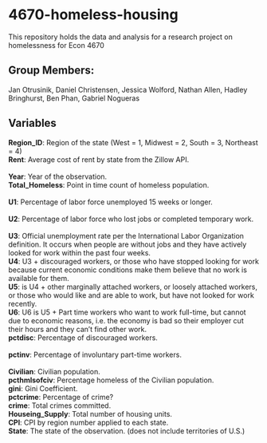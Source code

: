 # 4670-homeless-housing
This repository holds the data and analysis for a research project on homelessness for Econ 4670

## Group Members: 
Jan Otrusinik, Daniel Christensen, Jessica Wolford, Nathan Allen, Hadley Bringhurst, Ben Phan, Gabriel Nogueras

## Variables

**Region_ID**: Region of the state (West = 1, Midwest = 2, South = 3, Northeast	= 4) <br/>
**Rent**: Average cost of rent by state from the Zillow API.<br/>	
**Year**:	Year of the observation.<br/>
**Total_Homeless**: Point in time count of homeless population.<br/> 	
**U1**: Percentage of labor force unemployed 15 weeks or longer.<br/>	
**U2**: Percentage of labor force who lost jobs or completed temporary work.<br/>	
**U3**: Official unemployment rate per the International Labor Organization definition. It occurs when people are without jobs and they have actively looked for work within the past four weeks.<br/>
**U4**: U3 + discouraged workers, or those who have stopped looking for work because current economic conditions make them believe that no work is available for them.<br/>
**U5**: is U4 + other marginally attached workers, or loosely attached workers, or those who would like and are able to work, but have not looked for work recently.<br/>
**U6**: U6 is U5 + Part time workers who want to work full-time, but cannot due to economic reasons, i.e. the economy is bad so their employer cut their hours and they can’t find other work.<br/>
**pctdisc**: Percentage of discouraged workers.<br/>	
**pctinv**: Percentage of involuntary part-time workers.<br/>	
**Civilian**: Civilian population.<br/>
**pcthmlsofciv**: Percentage homeless of the Civilian population.<br/>
**gini**: Gini Coefficient.<br/>
**pctcrime**: Percentage of crime?<br/>
**crime**: Total crimes committed.<br/>
**Houseing_Supply**: Total number of housing units.<br/>
**CPI**: CPI by region number applied to each state.<br/>
**State**: The state of the observation. (does not include territories of U.S.) 

